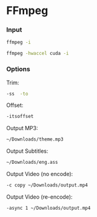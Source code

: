 # FFmpeg

### Input
```bash
ffmpeg -i 
```
```bash
ffmpeg -hwaccel cuda -i
```

### Options
Trim:
```bash
-ss  -to 
```
Offset:
```bash
-itsoffset
```
Output MP3:
```bash
~/Downloads/theme.mp3
```
Output Subtitles:
```bash
~/Downloads/eng.ass
```
Output Video (no encode):
```bash
-c copy ~/Downloads/output.mp4
```
Output Video (re-encode):
```bash
-async 1 ~/Downloads/output.mp4
```
